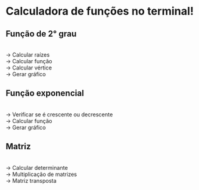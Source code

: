 <h1>Calculadora de funções no terminal!</h1>

<h2>Função de 2° grau</h2>
<p>
<br>-> Calcular raízes
<br>-> Calcular função
<br>-> Calcular vértice
<br>-> Gerar gráfico
</p>

<h2>Função exponencial</h2>
<p>
<br>-> Verificar se é crescente ou decrescente
<br>-> Calcular função
<br>-> Gerar gráfico
</p>

<h2>Matriz</h2>
<p>
  <br>-> Calcular determinante
  <br>-> Multiplicação de matrizes
  <br>-> Matriz transposta
</p>
